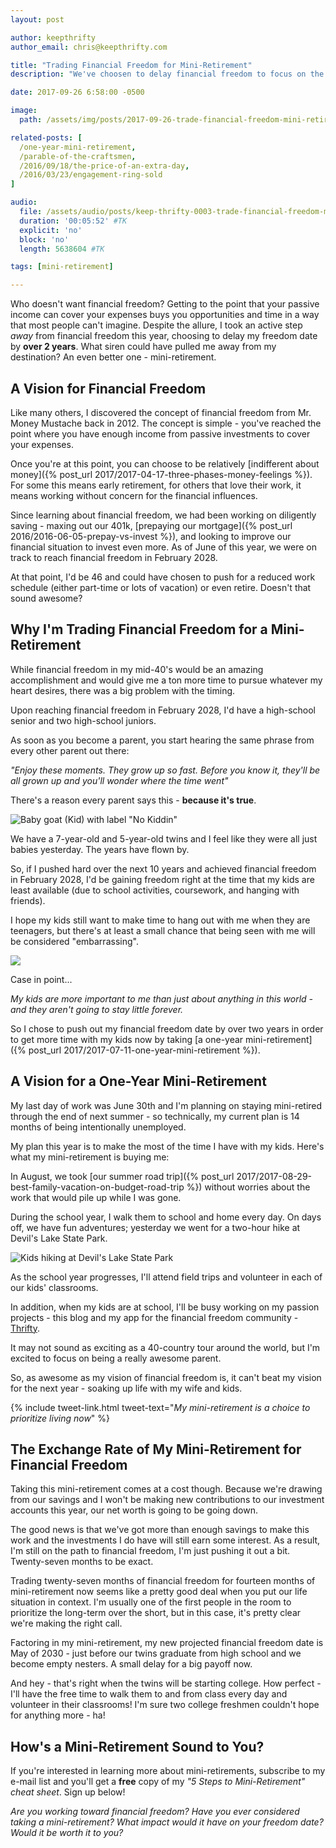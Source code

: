 ```yaml
---
layout: post

author: keepthrifty
author_email: chris@keepthrifty.com

title: "Trading Financial Freedom for Mini-Retirement"
description: "We've choosen to delay financial freedom to focus on the present by taking a mini-retirement. I'm confident it's the right choice for us - here's why."

date: 2017-09-26 6:58:00 -0500

image:
  path: /assets/img/posts/2017-09-26-trade-financial-freedom-mini-retirement/choose-mini-retirement.jpg

related-posts: [
  /one-year-mini-retirement,
  /parable-of-the-craftsmen,
  /2016/09/18/the-price-of-an-extra-day,
  /2016/03/23/engagement-ring-sold
]

audio:
  file: /assets/audio/posts/keep-thrifty-0003-trade-financial-freedom-mini-retirement.mp3
  duration: '00:05:52' #TK
  explicit: 'no'
  block: 'no'
  length: 5638604 #TK

tags: [mini-retirement]

---
```


Who doesn't want financial freedom? Getting to the point that your passive income can cover your expenses buys you opportunities and time in a way that most people can't imagine. Despite the allure, I took an active step _away_ from financial freedom this year, choosing to delay my freedom date by __over 2 years__. What siren could have pulled me away from my destination? An even better one - mini-retirement.

## A Vision for Financial Freedom

Like many others, I discovered the concept of financial freedom from Mr. Money Mustache back in 2012. The concept is simple - you've reached the point where you have enough income from passive investments to cover your expenses.

Once you're at this point, you can choose to be relatively [indifferent about money]({% post_url 2017/2017-04-17-three-phases-money-feelings %}). For some this means early retirement, for others that love their work, it means working without concern for the financial influences.

Since learning about financial freedom, we had been working on diligently saving - maxing out our 401k, [prepaying our mortgage]({% post_url 2016/2016-06-05-prepay-vs-invest %}), and looking to improve our financial situation to invest even more. As of June of this year, we were on track to reach financial freedom in February 2028.

At that point, I'd be 46 and could have chosen to push for a reduced work schedule (either part-time or lots of vacation) or even retire. Doesn't that sound awesome?

## Why I'm Trading Financial Freedom for a Mini-Retirement

While financial freedom in my mid-40's would be an amazing accomplishment and would give me a ton more time to pursue whatever my heart desires, there was a big problem with the timing.

Upon reaching financial freedom in February 2028, I'd have a high-school senior and two high-school juniors.

As soon as you become a parent, you start hearing the same phrase from every other parent out there:

_"Enjoy these moments. They grow up so fast. Before you know it, they'll be all grown up and you'll wonder where the time went"_

There's a reason every parent says this - __because it's true__.

![Baby goat (Kid) with label "No Kiddin"]({{site.url}}/assets/img/posts/2017-09-26-trade-financial-freedom-mini-retirement/no-kiddin.jpg)

We have a 7-year-old and 5-year-old twins and I feel like they were all just babies yesterday. The years have flown by.

So, if I pushed hard over the next 10 years and achieved financial freedom in February 2028, I'd be gaining freedom right at the time that my kids are least available (due to school activities, coursework, and hanging with friends).

I hope my kids still want to make time to hang out with me when they are teenagers, but there's at least a small chance that being seen with me will be considered "embarrassing".

![]({{site.url}}/assets/img/posts/2017-09-26-trade-financial-freedom-mini-retirement/get-silly.jpg)

<div class="image-caption">Case in point...</div>

_My kids are more important to me than just about anything in this world - and they aren't going to stay little forever._

So I chose to push out my financial freedom date by over two years in order to get more time with my kids now by taking [a one-year mini-retirement]({% post_url 2017/2017-07-11-one-year-mini-retirement %}).

## A Vision for a One-Year Mini-Retirement

My last day of work was June 30th and I'm planning on staying mini-retired through the end of next summer - so technically, my current plan is 14 months of being intentionally unemployed.

My plan this year is to make the most of the time I have with my kids. Here's what my mini-retirement is buying me:

In August, we took [our summer road trip]({% post_url 2017/2017-08-29-best-family-vacation-on-budget-road-trip %}) without worries about the work that would pile up while I was gone.

During the school year, I walk them to school and home every day. On days off, we have fun adventures; yesterday we went for a two-hour hike at Devil's Lake State Park.

![Kids hiking at Devil's Lake State Park]({{site.url}}/assets/img/posts/2017-09-26-trade-financial-freedom-mini-retirement/devils-lake.jpg)

As the school year progresses, I'll attend field trips and volunteer in each of our kids' classrooms.

In addition, when my kids are at school, I'll be busy working on my passion projects - this blog and my app for the financial freedom community - [Thrifty](https://thrifty.keepthrifty.com).

It may not sound as exciting as a 40-country tour around the world, but I'm excited to focus on being a really awesome parent.

So, as awesome as my vision of financial freedom is, it can't beat my vision for the next year - soaking up life with my wife and kids.

{% include tweet-link.html tweet-text="_My mini-retirement is a choice to prioritize living now_" %}

## The Exchange Rate of My Mini-Retirement for Financial Freedom

Taking this mini-retirement comes at a cost though. Because we're drawing from our savings and I won't be making new contributions to our investment accounts this year, our net worth is going to be going down.

The good news is that we've got more than enough savings to make this work and the investments I do have will still earn some interest. As a result, I'm still on the path to financial freedom, I'm just pushing it out a bit. Twenty-seven months to be exact.

Trading twenty-seven months of financial freedom for fourteen months of mini-retirement now seems like a pretty good deal when you put our life situation in context. I'm usually one of the first people in the room to prioritize the long-term over the short, but in this case, it's pretty clear we're making the right call.

Factoring in my mini-retirement, my new projected financial freedom date is May of 2030 - just before our twins graduate from high school and we become empty nesters. A small delay for a big payoff now.

And hey - that's right when the twins will be starting college. How perfect - I'll have the free time to walk them to and from class every day and volunteer in their classrooms! I'm sure two college freshmen couldn't hope for anything more - ha!

## How's a Mini-Retirement Sound to You?

If you're interested in learning more about mini-retirements, subscribe to my e-mail list and you'll get a __free__ copy of my _"5 Steps to Mini-Retirement" cheat sheet_. Sign up below!

_Are you working toward financial freedom? Have you ever considered taking a mini-retirement? What impact would it have on your freedom date? Would it be worth it to you?_
